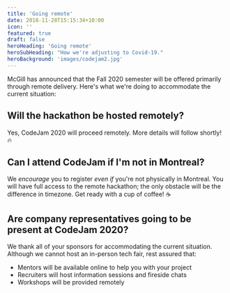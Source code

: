 ```yaml
---
title: 'Going remote'
date: 2018-11-28T15:15:34+10:00
icon: ''
featured: true
draft: false
heroHeading: 'Going remote'
heroSubHeading: "How we're adjusting to Covid-19."
heroBackground: 'images/codejam2.jpg'
---
```


McGill has announced that the Fall 2020 semester will be offered primarily through remote delivery. Here's what we're doing to accommodate the current situation:

## Will the hackathon be hosted remotely?

Yes, CodeJam 2020 will proceed remotely. More details will follow shortly! 🔥

## Can I attend CodeJam if I'm not in Montreal?

We _encourage_ you to register _even if_ you're not physically in Montreal. You will have full access to the remote hackathon; the only obstacle will be the difference in timezone. Get ready with a cup of coffee! ☕

## Are company representatives going to be present at CodeJam 2020?

We thank all of your sponsors for accommodating the current situation. Although we cannot host an in-person tech fair, rest assured that:

- Mentors will be available online to help you with your project
- Recruiters will host information sessions and fireside chats
- Workshops will be provided remotely
